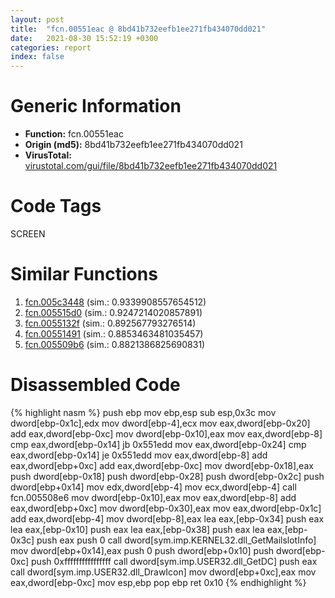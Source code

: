 ```yaml
---
layout: post
title:  "fcn.00551eac @ 8bd41b732eefb1ee271fb434070dd021"
date:   2021-08-30 15:52:19 +0300
categories: report
index: false
---
```


# Generic Information
- **Function:** fcn.00551eac
- **Origin (md5):** 8bd41b732eefb1ee271fb434070dd021
- **VirusTotal:** [virustotal.com/gui/file/8bd41b732eefb1ee271fb434070dd021][virustotal_ref]

# Code Tags
<span class="tag" id="SCREEN">SCREEN</span>


# Similar Functions

1. [fcn.005c3448][similar_1_ref] (sim.: 0.9339908557654512)
2. [fcn.005515d0][similar_2_ref] (sim.: 0.9247214020857891)
3. [fcn.0055132f][similar_3_ref] (sim.: 0.892567793276514)
4. [fcn.00551491][similar_4_ref] (sim.: 0.8853463481035457)
5. [fcn.005509b6][similar_5_ref] (sim.: 0.8821386825690831)


# Disassembled Code

{% highlight nasm %}
push ebp
mov ebp,esp
sub esp,0x3c
mov dword[ebp-0x1c],edx
mov dword[ebp-4],ecx
mov eax,dword[ebp-0x20]
add eax,dword[ebp-0xc]
mov dword[ebp-0x10],eax
mov eax,dword[ebp-8]
cmp eax,dword[ebp-0x14]
jb 0x551edd
mov eax,dword[ebp-0x24]
cmp eax,dword[ebp-0x14]
je 0x551edd
mov eax,dword[ebp-8]
add eax,dword[ebp+0xc]
add eax,dword[ebp-0xc]
mov dword[ebp-0x18],eax
push dword[ebp-0x18]
push dword[ebp-0x28]
push dword[ebp-0x2c]
push dword[ebp+0x14]
mov edx,dword[ebp-4]
mov ecx,dword[ebp-4]
call fcn.005508e6
mov dword[ebp-0x10],eax
mov eax,dword[ebp-8]
add eax,dword[ebp+0xc]
mov dword[ebp-0x30],eax
mov eax,dword[ebp-0x1c]
add eax,dword[ebp-4]
mov dword[ebp-8],eax
lea eax,[ebp-0x34]
push eax
lea eax,[ebp-0x10]
push eax
lea eax,[ebp-0x38]
push eax
lea eax,[ebp-0x3c]
push eax
push 0
call dword[sym.imp.KERNEL32.dll_GetMailslotInfo]
mov dword[ebp+0x14],eax
push 0
push dword[ebp+0x10]
push dword[ebp-0xc]
push 0xffffffffffffffff
call dword[sym.imp.USER32.dll_GetDC]
push eax
call dword[sym.imp.USER32.dll_DrawIcon]
mov dword[ebp+0xc],eax
mov eax,dword[ebp-0xc]
mov esp,ebp
pop ebp
ret 0x10
{% endhighlight %}


[similar_1_ref]: /report/fcn.005c3448@43f1a4b17a22b06cf1d6e21e3bb2b62d
[similar_2_ref]: /report/fcn.005515d0@8bd41b732eefb1ee271fb434070dd021
[similar_3_ref]: /report/fcn.0055132f@8bd41b732eefb1ee271fb434070dd021
[similar_4_ref]: /report/fcn.00551491@8bd41b732eefb1ee271fb434070dd021
[similar_5_ref]: /report/fcn.005509b6@8bd41b732eefb1ee271fb434070dd021
[virustotal_ref]: https://www.virustotal.com/gui/file/8bd41b732eefb1ee271fb434070dd021